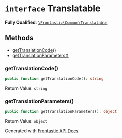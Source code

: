 # `interface`  Translatable

**Fully Qualified**: [`\Frontastic\Common\Translatable`](../../src/php/Translatable.php)

## Methods

* [getTranslationCode()](#gettranslationcode)
* [getTranslationParameters()](#gettranslationparameters)

### getTranslationCode()

```php
public function getTranslationCode(): string
```

Return Value: `string`

### getTranslationParameters()

```php
public function getTranslationParameters(): object
```

Return Value: `object`

Generated with [Frontastic API Docs](https://github.com/FrontasticGmbH/apidocs).
